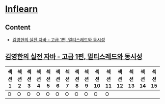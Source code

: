 # [Inflearn](https://www.inflearn.com/)

## Content

- [김영한의 실전 자바 - 고급 1편, 멀티스레드와 동시성](#김영한의-실전-자바---고급-1편-멀티스레드와-동시성)

## [김영한의 실전 자바 - 고급 1편, 멀티스레드와 동시성](https://www.inflearn.com/course/%EA%B9%80%EC%98%81%ED%95%9C%EC%9D%98-%EC%8B%A4%EC%A0%84-%EC%9E%90%EB%B0%94-%EA%B3%A0%EA%B8%89-1/dashboard)

| 섹션 1 | 섹션 2 | 섹션 3 | 섹션 4 | 섹션 5 | 섹션 6 | 섹션 7 | 섹션 8 | 섹션 9 | 섹션 10 | 섹션 11 | 섹션 12 | 섹션 13 | 섹션 14 | 섹션 15 |
| ------ | ------ | ------ | ------ | ------ | ------ | ------ | ------ | ------ | ------- | ------- | ------- | ------- | ------- | ------- |
| O      | O      | O      | O      | O      | O      | O      | O      | O      | O       | O       |         |         |         |         |
